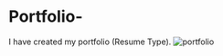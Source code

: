 # Portfolio-
I have created my portfolio (Resume Type).
![portfolio](https://user-images.githubusercontent.com/45304513/57572317-1b80e980-7436-11e9-9842-2284b0367fab.jpg)
